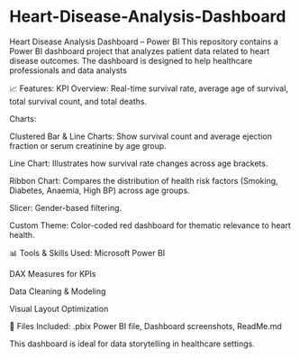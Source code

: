 # Heart-Disease-Analysis-Dashboard
Heart Disease Analysis Dashboard – Power BI  This repository contains a Power BI dashboard project that analyzes patient data related to heart disease outcomes. The dashboard is designed to help healthcare professionals and data analysts

📈 Features:
KPI Overview: Real-time survival rate, average age of survival, total survival count, and total deaths.

Charts:

Clustered Bar & Line Charts: Show survival count and average ejection fraction or serum creatinine by age group.

Line Chart: Illustrates how survival rate changes across age brackets.

Ribbon Chart: Compares the distribution of health risk factors (Smoking, Diabetes, Anaemia, High BP) across age groups.

Slicer: Gender-based filtering.

Custom Theme: Color-coded red dashboard for thematic relevance to heart health.

📊 Tools & Skills Used:
Microsoft Power BI

DAX Measures for KPIs

Data Cleaning & Modeling

Visual Layout Optimization

📁 Files Included: .pbix Power BI file, Dashboard screenshots, ReadMe.md

This dashboard is ideal for data storytelling in healthcare settings.
